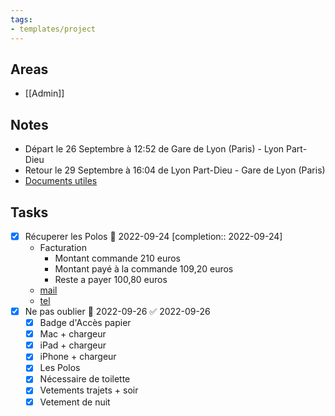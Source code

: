 ```yaml
---
tags:
- templates/project
---
```

## Areas
- [[Admin]]
## Notes
- Départ le 26 Septembre à 12:52 de Gare de Lyon (Paris) - Lyon Part-Dieu
- Retour le 29 Septembre à 16:04 de Lyon Part-Dieu - Gare de Lyon (Paris)
- [Documents utiles](https://sowellapp.sharepoint.com/:f:/s/SoWellteam/EpklgD6f1XxGoOC1PPMCHLIBBT8eDBbFk8yNNLZl2apkVA?e=F6XRs6)
## Tasks 
- [x] Récuperer les Polos  📅 2022-09-24 [completion:: 2022-09-24]
	- Facturation 
		- Montant commande 210 euros
		- Montant payé à la commande 109,20 euros
		- Reste a payer 100,80 euros
	- [mail](message://<PR0P264MB0268B670B57EB940D85D085796519@PR0P264MB0268.FRAP264.PROD.OUTLOOK.COM>)
	- [tel](tel:0650473536)
- [x] Ne pas oublier  📅 2022-09-26 ✅ 2022-09-26
	- [x] Badge d'Accès papier
	- [x] Mac + chargeur
	- [x] iPad + chargeur
	- [x] iPhone + chargeur
	- [x] Les Polos
	- [x] Nécessaire de toilette
	- [x] Vetements trajets + soir
	- [x] Vetement de nuit